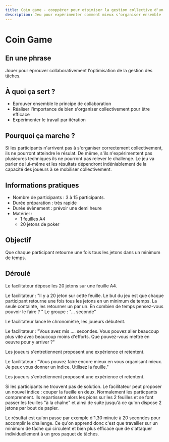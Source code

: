 ```yaml
---
title: Coin game - cooppérer pour otpimiser la gestion collective d'un projet.
description: Jeu pour expérimenter comment mieux s'organiser ensemble
---
```


# Coin Game

## En une phrase
Jouer pour éprouver collaborativement l'optimisation de la gestion des tâches. 

## À quoi ça sert ?
* Eprouver ensemble le principe de collaboration
* Réaliser l'importance de bien s'organiser collectivement pour être efficace
* Expérimenter le travail par itération

## Pourquoi ça marche ?
Si les participants n'arrivent pas à s'organiser correctement collectivement, ils ne pourront atteindre le résulat.
De même, s'ils n'expérimentent pas plusieures techniques ils ne pourront pas relever le challenge.
Le jeu va parler de lui-même et les résultats dépendront indéniablement de la capacité des joueurs à se mobiliser collectivement. 

## Informations pratiques
* Nombre de participants : 3 à 15 participants.
* Durée préparation : très rapide
* Durée évènement : prévoir une demi heure
* Matériel :
    * 1 feuilles A4
    * 20 jetons de poker


## Objectif
Que chaque participant retourne une fois tous les jetons dans un minimum de temps.

## Déroulé
Le facilitateur dépose les 20 jetons sur une feuille A4.

Le facilitateur : "Il y a 20 jeton sur cette feuille. Le but du jeu est que chaque participant retourne une fois tous les jetons en un minimum de temps. 
La seule containte, les retourner un par un. En combien de temps pensez-vous pouvoir le faire ? "
Le groupe : "... seconde"

Le facilitateur lance le chronomètre, les joueurs débutent.

Le facilitateur : "Vous avez mis .... secondes. Vous pouvez aller beaucoup plus vite avec beaucoup moins d'efforts. Que pouvez-vous mettre en oeuvre pour y arriver ?"

Les joueurs s'entretiennent proposent une expérience et retentent.

Le facilitateur : "Vous pouvez faire encore mieux en vous organisant mieux. Je peux vous donner un indice. Utilisez la feuille."

Les joueurs s'entretiennent proposent une expérience et retentent.

Si les participants ne trouvent pas de solution. Le facilitateur peut proposer un nouvel indice : couper la fueille en deux. 
Normalement les particpants comprennent. Ils repartissent alors les pions sur les 2 feuilles et se font passer les feuilles "à la chaîne" et ainsi de suite jusqu'à ce qu'on dispose 2 jetons par bout de papier.

Le résultat est qu'on passe par exemple d'1,30 minute à 20 secondes pour accomplir le challenge. Ce qu'on apprend donc c'est que travailler sur un minimum de tâche qui circulent et bien plus efficace que de s'attaquer individuellement à un gros paquet de tâches.
